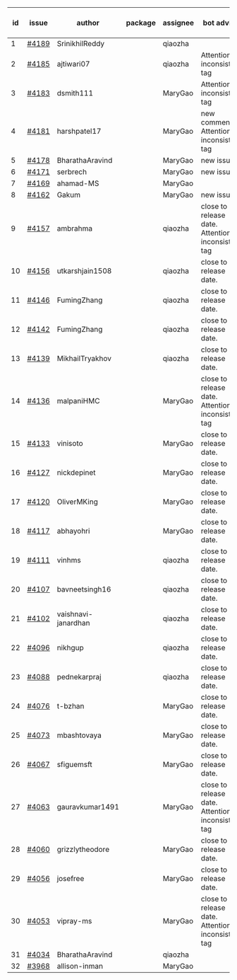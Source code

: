 | id | issue | author | package | assignee | bot advice | created date of issue | target release date | date from target |
| ------ | ------ | ------ | ------ | ------ | ------ | ------ | ------ | :-----: |
| 1 | [#4189](https://github.com/Azure/sdk-release-request/issues/4189) | SrinikhilReddy |  | qiaozha |  | 05-23 | 06-23 |  |
| 2 | [#4185](https://github.com/Azure/sdk-release-request/issues/4185) | ajtiwari07 |  | qiaozha | Attention to inconsistent tag | 05-22 | 06-23 |  |
| 3 | [#4183](https://github.com/Azure/sdk-release-request/issues/4183) | dsmith111 |  | MaryGao | Attention to inconsistent tag | 05-19 | 06-23 |  |
| 4 | [#4181](https://github.com/Azure/sdk-release-request/issues/4181) | harshpatel17 |  | MaryGao | new comment. Attention to inconsistent tag | 05-18 | 06-23 |  |
| 5 | [#4178](https://github.com/Azure/sdk-release-request/issues/4178) | BharathaAravind |  | MaryGao | new issue. | 05-18 | 06-23 |  |
| 6 | [#4171](https://github.com/Azure/sdk-release-request/issues/4171) | serbrech |  | MaryGao | new issue. | 05-18 | 06-23 |  |
| 7 | [#4169](https://github.com/Azure/sdk-release-request/issues/4169) | ahamad-MS |  | MaryGao |  | 05-16 | 06-23 |  |
| 8 | [#4162](https://github.com/Azure/sdk-release-request/issues/4162) | Gakum |  | MaryGao | new issue. | 05-14 | 06-23 |  |
| 9 | [#4157](https://github.com/Azure/sdk-release-request/issues/4157) | ambrahma |  | qiaozha | close to release date.  Attention to inconsistent tag | 05-11 | 05-26 | 2 |
| 10 | [#4156](https://github.com/Azure/sdk-release-request/issues/4156) | utkarshjain1508 |  | qiaozha | close to release date.  | 05-11 | 05-26 | 2 |
| 11 | [#4146](https://github.com/Azure/sdk-release-request/issues/4146) | FumingZhang |  | qiaozha | close to release date.  | 05-08 | 05-26 | 2 |
| 12 | [#4142](https://github.com/Azure/sdk-release-request/issues/4142) | FumingZhang |  | qiaozha | close to release date.  | 05-08 | 05-26 | 2 |
| 13 | [#4139](https://github.com/Azure/sdk-release-request/issues/4139) | MikhailTryakhov |  | qiaozha | close to release date.  | 05-07 | 05-26 | 2 |
| 14 | [#4136](https://github.com/Azure/sdk-release-request/issues/4136) | malpaniHMC |  | MaryGao | close to release date.  Attention to inconsistent tag | 05-05 | 05-26 | 2 |
| 15 | [#4133](https://github.com/Azure/sdk-release-request/issues/4133) | vinisoto |  | MaryGao | close to release date.  | 05-05 | 05-26 | 2 |
| 16 | [#4127](https://github.com/Azure/sdk-release-request/issues/4127) | nickdepinet |  | MaryGao | close to release date.  | 05-04 | 05-26 | 2 |
| 17 | [#4120](https://github.com/Azure/sdk-release-request/issues/4120) | OliverMKing |  | MaryGao | close to release date.  | 05-01 | 05-26 | 2 |
| 18 | [#4117](https://github.com/Azure/sdk-release-request/issues/4117) | abhayohri |  | MaryGao | close to release date.  | 05-01 | 05-26 | 2 |
| 19 | [#4111](https://github.com/Azure/sdk-release-request/issues/4111) | vinhms |  | qiaozha | close to release date.  | 04-28 | 05-26 | 2 |
| 20 | [#4107](https://github.com/Azure/sdk-release-request/issues/4107) | bavneetsingh16 |  | qiaozha | close to release date.  | 04-28 | 05-26 | 2 |
| 21 | [#4102](https://github.com/Azure/sdk-release-request/issues/4102) | vaishnavi-janardhan |  | qiaozha | close to release date.  | 04-27 | 05-26 | 2 |
| 22 | [#4096](https://github.com/Azure/sdk-release-request/issues/4096) | nikhgup |  | qiaozha | close to release date.  | 04-26 | 05-26 | 2 |
| 23 | [#4088](https://github.com/Azure/sdk-release-request/issues/4088) | pednekarpraj |  | qiaozha | close to release date.  | 04-25 | 05-26 | 2 |
| 24 | [#4076](https://github.com/Azure/sdk-release-request/issues/4076) | t-bzhan |  | MaryGao | close to release date.  | 04-23 | 05-26 | 2 |
| 25 | [#4073](https://github.com/Azure/sdk-release-request/issues/4073) | mbashtovaya |  | MaryGao | close to release date.  | 04-21 | 05-26 | 2 |
| 26 | [#4067](https://github.com/Azure/sdk-release-request/issues/4067) | sfiguemsft |  | MaryGao | close to release date.  | 04-20 | 05-26 | 2 |
| 27 | [#4063](https://github.com/Azure/sdk-release-request/issues/4063) | gauravkumar1491 |  | MaryGao | close to release date.  Attention to inconsistent tag | 04-18 | 05-26 | 2 |
| 28 | [#4060](https://github.com/Azure/sdk-release-request/issues/4060) | grizzlytheodore |  | MaryGao | close to release date.  | 04-18 | 05-26 | 2 |
| 29 | [#4056](https://github.com/Azure/sdk-release-request/issues/4056) | josefree |  | MaryGao | close to release date.  | 04-18 | 05-26 | 2 |
| 30 | [#4053](https://github.com/Azure/sdk-release-request/issues/4053) | vipray-ms |  | MaryGao | close to release date.  Attention to inconsistent tag | 04-17 | 05-26 | 2 |
| 31 | [#4034](https://github.com/Azure/sdk-release-request/issues/4034) | BharathaAravind |  | qiaozha |  | 04-12 | 04-28 |  |
| 32 | [#3968](https://github.com/Azure/sdk-release-request/issues/3968) | allison-inman |  | MaryGao |  | 03-22 | 04-28 |  |
